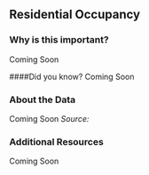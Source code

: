 ## Residential Occupancy


### Why is this important?
Coming Soon

####Did you know?
Coming Soon

### About the Data 

Coming Soon
_Source:_

### Additional Resources
Coming Soon